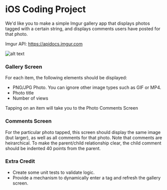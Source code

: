 # iOS Coding Project
We'd like you to make a simple Imgur gallery app that displays photos tagged with a certain string, and displays comments users have posted for that photo.

Imgur API: https://apidocs.imgur.com

![alt text](https://i.imgur.com/LCv5qrR.png)

### Gallery Screen
For each item, the following elements should be displayed:
* PNG/JPG Photo. You can ignore other image types such as GIF or MP4.
* Photo title
* Number of views

Tapping on an item will take you to the Photo Comments Screen

### Comments Screen
For the particular photo tapped, this screen should display the same image (but larger), as well as all comments for that photo. Note that comments are heirarchical. To make the parent/child relationship clear, the child comment should be indented 40 points from the parent.

### Extra Credit
* Create some unit tests to validate logic.
* Provide a mechanism to dynamically enter a tag and refresh the gallery screen.
